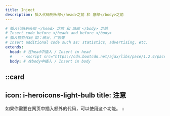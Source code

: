 ```yaml
---
title: Inject
description: 插入代码到头部</head>之前 和 底部</body>之前
---
```


```yaml [_config.solitude.yml]
# 插入代码到头部 </head> 之前 和 底部 </body> 之前
# Insert code before </head> and before </body>
# 插入额外代码 如：统计，广告等
# Insert additional code such as: statistics, advertising, etc.
extends:
  head: # 在head中插入 / Insert in head
  #    - <script src="https://cdn.bootcdn.net/ajax/libs/pace/1.2.4/pace.min.js"></script>
  body: # 在body中插入 / Insert in body
```

::card
---
icon: i-heroicons-light-bulb
title: 注意
---
如果你需要在网页中插入额外的代码，可以使用这个功能。
::